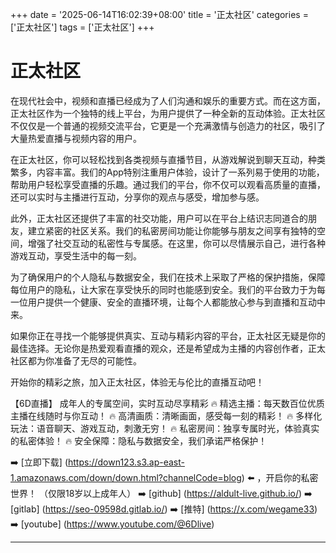 +++
date = '2025-06-14T16:02:39+08:00'
title = '正太社区'
categories = ['正太社区']
tags = ['正太社区']
+++

# 正太社区

在现代社会中，视频和直播已经成为了人们沟通和娱乐的重要方式。而在这方面，正太社区作为一个独特的线上平台，为用户提供了一种全新的互动体验。正太社区不仅仅是一个普通的视频交流平台，它更是一个充满激情与创造力的社区，吸引了大量热爱直播与视频内容的用户。

在正太社区，你可以轻松找到各类视频与直播节目，从游戏解说到聊天互动，种类繁多，内容丰富。我们的App特别注重用户体验，设计了一系列易于使用的功能，帮助用户轻松享受直播的乐趣。通过我们的平台，你不仅可以观看高质量的直播，还可以实时与主播进行互动，分享你的观点与感受，增加参与感。

此外，正太社区还提供了丰富的社交功能，用户可以在平台上结识志同道合的朋友，建立紧密的社区关系。我们的私密房间功能让你能够与朋友之间享有独特的空间，增强了社交互动的私密性与专属感。在这里，你可以尽情展示自己，进行各种游戏互动，享受生活中的每一刻。

为了确保用户的个人隐私与数据安全，我们在技术上采取了严格的保护措施，保障每位用户的隐私，让大家在享受快乐的同时也能感到安全。我们的平台致力于为每一位用户提供一个健康、安全的直播环境，让每个人都能放心参与到直播和互动中来。

如果你正在寻找一个能够提供真实、互动与精彩内容的平台，正太社区无疑是你的最佳选择。无论你是热爱观看直播的观众，还是希望成为主播的内容创作者，正太社区都为你准备了无尽的可能性。

开始你的精彩之旅，加入正太社区，体验无与伦比的直播互动吧！

【6D直播】
成年人的专属空间，实时互动尽享精彩
🔥 精选主播：每天数百位优质主播在线随时与你互动！
🔥 高清画质：清晰画面，感受每一刻的精彩！
🔥 多样化玩法：语音聊天、游戏互动，刺激无穷！
🔥 私密房间：独享专属时光，体验真实的私密体验！
🔥 安全保障：隐私与数据安全，我们承诺严格保护！

➡️ [立即下载] (https://down123.s3.ap-east-1.amazonaws.com/down/down.html?channelCode=blog) ⬅️ ，开启你的私密世界！
（仅限18岁以上成年人）
➡️ [github] (https://aldult-live.github.io/)
➡️ [gitlab] (https://seo-09598d.gitlab.io/)
➡️ [推特] (https://x.com/wegame33)
➡️ [youtube] (https://www.youtube.com/@6Dlive)

---
